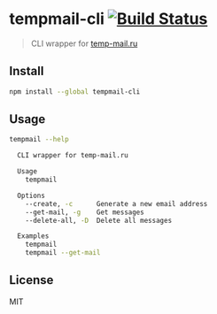 # tempmail-cli [![Build Status][travis-image]][travis-url]

> CLI wrapper for [temp-mail.ru][temp-mail]

## Install

```sh
npm install --global tempmail-cli
```

## Usage

```sh
tempmail --help

  CLI wrapper for temp-mail.ru

  Usage
    tempmail

  Options
    --create, -c      Generate a new email address
    --get-mail, -g    Get messages
    --delete-all, -D  Delete all messages

  Examples
    tempmail
    tempmail --get-mail
```

## License

MIT

[travis-url]: https://travis-ci.org/andrepolischuk/tempmail-cli
[travis-image]: https://travis-ci.org/andrepolischuk/tempmail-cli.svg?branch=master

[temp-mail]: https://temp-mail.ru
